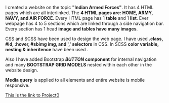 I created a website on the topic **"Indian Armed Forces"**. It has 4 HTML pages which are all interlinked. The **4 HTML pages are: HOME, ARMY, NAVY, and AIR FORCE**. Every HTML page has 1 **table** and 1 **list**. Ever webpage has 4 to 5 sections which are linked through a side navigation bar. Every section has 1 head **image and tables have many images**.

CSS and SCSS have been used to design the web page. I have used **.class, #id, :hover, #sbimg img, and ',' selectors** in CSS. In SCSS **color variable, nesting & inheritence** have been used .

Also I have added Bootstrap ***BUTTON* component** for internal navigation and many **BOOTSTRAP GRID MODELS** nested within each other in the website design.

**Media query** is applied to all elements and entire website is mobile responsive.

[This is the link to Project0](https://vs115.github.io/project0/Home.html)
